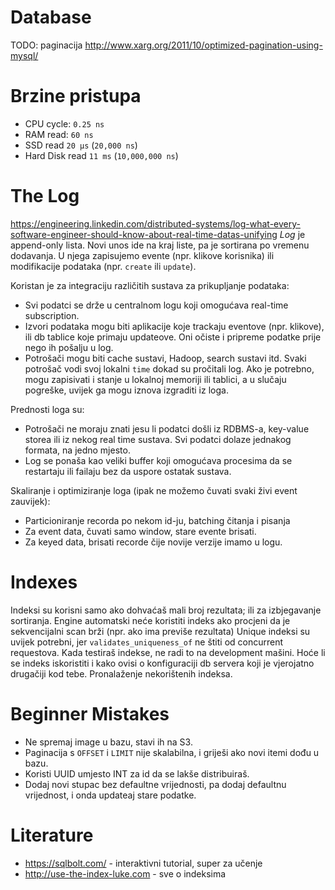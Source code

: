# Database

TODO: paginacija http://www.xarg.org/2011/10/optimized-pagination-using-mysql/

# Brzine pristupa
* CPU cycle: `0.25 ns`
* RAM read: `60 ns`
* SSD read `20 μs` (`20,000 ns`)
* Hard Disk read `11 ms` (`10,000,000 ns`)


# The Log
https://engineering.linkedin.com/distributed-systems/log-what-every-software-engineer-should-know-about-real-time-datas-unifying
*Log* je append-only lista. Novi unos ide na kraj liste, pa je sortirana po vremenu dodavanja. U njega zapisujemo evente (npr. klikove korisnika) ili modifikacije podataka (npr. `create` ili `update`).

Koristan je za integraciju različitih sustava za prikupljanje podataka:
* Svi podatci se drže u centralnom logu koji omogućava real-time subscription.
* Izvori podataka mogu biti aplikacije koje trackaju eventove (npr. klikove), ili db tablice koje primaju updateove. Oni očiste i pripreme podatke prije nego ih pošalju u log.
* Potrošači mogu biti cache sustavi, Hadoop, search sustavi itd. Svaki potrošač vodi svoj lokalni `time` dokad su pročitali log. Ako je potrebno, mogu zapisivati i stanje u lokalnoj memoriji ili tablici, a u slučaju pogreške, uvijek ga mogu iznova izgraditi iz loga.

Prednosti loga su:
* Potrošači ne moraju znati jesu li podatci došli iz RDBMS-a, key-value storea ili iz nekog real time sustava. Svi podatci dolaze jednakog formata, na jedno mjesto.
* Log se ponaša kao veliki buffer koji omogućava procesima da se restartaju ili failaju bez da uspore ostatak sustava.

Skaliranje i optimiziranje loga (ipak ne možemo čuvati svaki živi event zauvijek):
* Particioniranje recorda po nekom id-ju, batching čitanja i pisanja
* Za event data, čuvati samo window, stare evente brisati.
* Za keyed data, brisati recorde čije novije verzije imamo u logu.


# Indexes
Indeksi su korisni samo ako dohvaćaš mali broj rezultata; ili za izbjegavanje sortiranja.
Engine automatski neće koristiti indeks ako procjeni da je sekvencijalni scan brži (npr. ako ima previše rezultata)
Unique indeksi su uvijek potrebni, jer `validates_uniqueness_of` ne štiti od concurrent requestova.
Kada testiraš indekse, ne radi to na development mašini. Hoće li se indeks iskoristiti i kako ovisi o konfiguraciji db servera koji je vjerojatno drugačiji kod tebe.
Pronalaženje nekorištenih indeksa.


# Beginner Mistakes
* Ne spremaj image u bazu, stavi ih na S3.
* Paginacija s `OFFSET` i `LIMIT` nije skalabilna, i griješi ako novi itemi dođu u bazu.
* Koristi UUID umjesto INT za id da se lakše distribuiraš.
* Dodaj novi stupac bez defaultne vrijednosti, pa dodaj defaultnu vrijednost, i onda updateaj stare podatke.


# Literature
* https://sqlbolt.com/ - interaktivni tutorial, super za učenje
* http://use-the-index-luke.com - sve o indeksima
